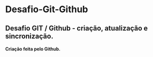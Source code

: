 # Desafio-Git-Github
## Desafio GIT / Github - criação, atualização e sincronização.
#### Criação feita pelo Github.
